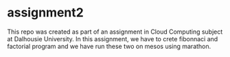 # assignment2
This repo was created as part of an assignment in Cloud Computing subject at Dalhousie University. In this assignment, we have to crete fibonnaci and factorial program and we have run these two on mesos using marathon.
